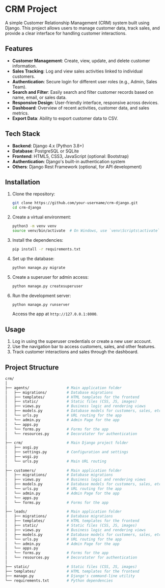 # CRM Project

A simple Customer Relationship Management (CRM) system built using Django. This project allows users to manage customer data, track sales, and provide a clear interface for handling customer interactions.

## Features

- **Customer Management**: Create, view, update, and delete customer information.
- **Sales Tracking**: Log and view sales activities linked to individual customers.
- **Authentication**: Secure login for different user roles (e.g., Admin, Sales Team).
- **Search and Filter**: Easily search and filter customer records based on name, email, or sales data.
- **Responsive Design**: User-friendly interface, responsive across devices.
- **Dashboard**: Overview of recent activities, customer data, and sales metrics.
- **Export Data**: Ability to export customer data to CSV.

## Tech Stack

- **Backend**: Django 4.x (Python 3.8+)
- **Database**: PostgreSQL or SQLite
- **Frontend**: HTML5, CSS3, JavaScript (optional: Bootstrap)
- **Authentication**: Django's built-in authentication system
- **Others**: Django Rest Framework (optional, for API development)

## Installation

1. Clone the repository:

    ```bash
    git clone https://github.com/your-username/crm-django.git
    cd crm-django
    ```

2. Create a virtual environment:

    ```bash
    python3 -m venv venv
    source venv/bin/activate  # On Windows, use `venv\Scripts\activate`
    ```

3. Install the dependencies:

    ```bash
    pip install -r requirements.txt
    ```

4. Set up the database:

    ```bash
    python manage.py migrate
    ```

5. Create a superuser for admin access:

    ```bash
    python manage.py createsuperuser
    ```

6. Run the development server:

    ```bash
    python manage.py runserver
    ```

    Access the app at `http://127.0.0.1:8000`.

## Usage

1. Log in using the superuser credentials or create a new user account.
2. Use the navigation bar to access customers, sales, and other features.
3. Track customer interactions and sales through the dashboard.

## Project Structure

```bash
crm/
│
├── agents/                 # Main application folder
│   ├── migrations/         # Database migrations
│   ├── templates/          # HTML templates for the frontend
│   ├── static/             # Static files (CSS, JS, images)
│   ├── views.py            # Business logic and rendering views
│   ├── models.py           # Database models for customers, sales, etc.
│   └── urls.py             # URL routing for the app
│   └── admin.py            # Admin Page for the app
│   └── apps.py
│   └── forms.py            # Forms for the app
│   └── resources.py        # Decoratater for authentication
│
├── crm/                    # Main Django project folder
│   ├── asgi.py  
│   ├── settings.py         # Configuration and settings
│   ├── wsgi.py  
│   └── urls.py             # Main URL routing
│
├── customers/              # Main application folder
│   ├── migrations/         # Database migrations
│   ├── views.py            # Business logic and rendering views
│   ├── models.py           # Database models for customers, sales, etc.
│   └── urls.py             # URL routing for the app
│   └── admin.py            # Admin Page for the app
│   └── apps.py
│   └── forms.py            # Forms for the app
│
├── leads/                  # Main application folder
│   ├── migrations/         # Database migrations
│   ├── templates/          # HTML templates for the frontend
│   ├── static/             # Static files (CSS, JS, images)
│   ├── views.py            # Business logic and rendering views
│   ├── models.py           # Database models for customers, sales, etc.
│   └── urls.py             # URL routing for the app
│   └── admin.py            # Admin Page for the app
│   └── apps.py
│   └── forms.py            # Forms for the app
│   └── resources.py        # Decoratater for authentication
│
├── static/                 # Static files (CSS, JS, images)
├── templates/              # HTML templates for the frontend    
├── manage.py               # Django's command-line utility
└── requirements.txt        # Python dependencies
